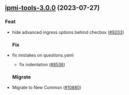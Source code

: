 

## [ipmi-tools-3.0.0](https://github.com/truecharts/charts/compare/ipmi-tools-2.0.9...ipmi-tools-3.0.0) (2023-07-27)

### Feat

- hide advanced ingress options behind checbox ([#9203](https://github.com/truecharts/charts/issues/9203))
  
  ### Fix

- fix mistakes on questions.yaml
  - fix indentation ([#8536](https://github.com/truecharts/charts/issues/8536))
  
  ### Migrate

- Migrate to New Common ([#10880](https://github.com/truecharts/charts/issues/10880))
  
  